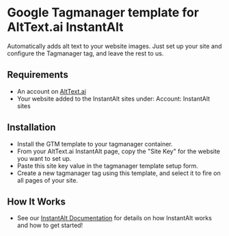 # Google Tagmanager template for AltText.ai InstantAlt
Automatically adds alt text to your website images. Just set up your site and
configure the Tagmanager tag, and leave the rest to us.

## Requirements
* An account on [AltText.ai](https://alttext.ai)
* Your website added to the InstantAlt sites under: Account: InstantAlt sites

## Installation

* Install the GTM template to your tagmanager container.
* From your AltText.ai InstantAlt page, copy the "Site Key" for the website you want to set up.
* Paste this site key value in the tagmanager template setup form.
* Create a new tagmanager tag using this template, and select it to fire on all pages of your site.

## How It Works

* See our [InstantAlt Documentation](https://alttext.ai/docs/integrations/html/) for details on how InstantAlt works and how to get started!
